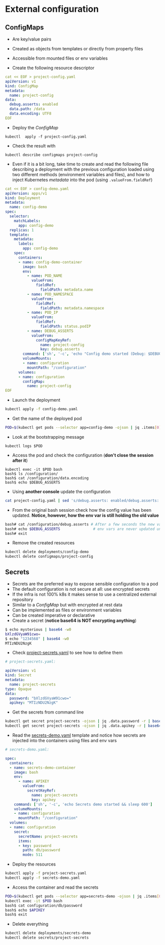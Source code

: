 # External configuration

## ConfigMaps

* Are key/value pairs
* Created as objects from templates or directly from property files
* Accessible from mounted files or env variables

* Create the following resource descriptor

```yaml
cat << EOF > project-config.yaml
apiVersion: v1
kind: ConfigMap
metadata:
  name: project-config
data:
  debug.asserts: enabled
  data.path: /data
  data.encoding: UTF8
EOF
```

* Deploy the *ConfigMap*

```
kubectl  apply -f project-config.yaml
```

* Check the result with

```
kubectl describe configmaps project-config
```

* Even if it is a bit long, take time to create and read the following file describing a deployment with the previous configuration loaded using two different methods (environment variables and files), and how to inject Kubernetes *metadata* into the pod (using `.valueFrom.fieldRef`)

```yaml
cat << EOF > config-demo.yaml
apiVersion: apps/v1
kind: Deployment
metadata:
  name: config-demo
spec:
  selector:
    matchLabels:
      app: config-demo
  replicas: 1
  template:
    metadata:
      labels:
        app: config-demo
    spec:
      containers:
      - name: config-demo-container
        image: bash
        env:
          - name: POD_NAME
            valueFrom:
              fieldRef:
                fieldPath: metadata.name
          - name: POD_NAMESPACE
            valueFrom:
              fieldRef:
                fieldPath: metadata.namespace
          - name: POD_IP
            valueFrom:
              fieldRef:
                fieldPath: status.podIP        
          - name: DEBUG_ASSERTS
            valueFrom:
              configMapKeyRef:
                name: project-config
                key: debug.asserts
        command: ['sh', '-c', 'echo "Config demo started (Debug: $DEBUG_ASSERTS)" && sleep 600']
        volumeMounts:
        - name: configuration
          mountPath: "/configuration"
      volumes:
      - name: configuration
        configMap:
          name: project-config
EOF
```

* Launch the deployment

```bash
kubectl apply -f config-demo.yaml
```

* Get the name of the deployed pod

```bash
POD=$(kubectl get pods --selector app=config-demo -ojson | jq .items[0].metadata.name -r)
```

* Look at the bootstrapping message

```
kubectl logs $POD
```

* Access the pod and check the configuration (**don't close the session after it**)

```
kubectl exec -it $POD bash
bash$ ls /configuration/
bash$ cat /configuration/data.encoding
bash$ echo $DEBUG_ASSERTS
```

* Using **another console** update the configuration

```bash
cat project-config.yaml | sed 's/debug.asserts: enabled/debug.asserts: disabled/' | kubectl apply -f -
```

* From the original bash session check how the config value has been updated. **Notice, however, how the env var is still holding the old value**

```bash
bash# cat /configuration/debug.asserts # After a few seconds the new value is reflected
bash# echo $DEBUG_ASSERTS               # env vars are never updated until pod restart
bash# exit
```

* Remove the created resources

```bash
kubectl delete deployments/config-demo
kubectl delete configmaps/project-config
```

## Secrets

* Secrets are the preferred way to expose sensible configuration to a pod
* The default configuration is not secure at all: use encrypted secrets
* If the infra is not 100% k8s it makes sense to use a centralized external repository
* Similar to a *ConfigMap* but with encrypted at rest data
* Can be implemented as files or environment variables
* Can be created imperative or declarative
* Create a secret (**notice base64 is NOT encrypting anything**)

```bash
$ echo mysterious | base64 -w0 
bXlzdGVyaW91cwo=
$ echo "1234568" | base64 -w0
MTIzNDU2NzgK
```

* Check [project-secrets.yaml](project-secrets.yaml) to see how to define them

```yaml
# project-secrets.yaml:

apiVersion: v1
kind: Secret
metadata:
  name: project-secrets
type: Opaque
data:
  password: "bXlzdGVyaW91cwo="
  apikey: "MTIzNDU2NzgK"
```

* Get the secrets from command line

```bash
kubectl get secret project-secrets -ojson | jq .data.password -r | base64 --decode
kubectl get secret project-secrets -ojson | jq .data.apikey -r | base64 --decode
```

* Read the [secrets-demo.yaml](secrets-demo.yaml) template and notice how secrets are injected into the containers using files and env vars

```yaml
# secrets-demo.yaml:

spec:
  containers:
  - name: secrets-demo-container
    image: bash
    env:
      - name: APIKEY
        valueFrom:
          secretKeyRef:
            name: project-secrets
            key: apikey
    command: ['sh', '-c', 'echo Secrets demo started && sleep 600']
    volumeMounts:
    - name: configuration
      mountPath: "/configuration"
  volumes:
  - name: configuration
    secret:
      secretName: project-secrets
      items:
      - key: password
        path: db/password
        mode: 511
```

* Deploy the resources

```bash
kubectl apply -f project-secrets.yaml
kubectl apply -f secrets-demo.yaml
```

* Access the container and read the secrets

```bash
POD=$(kubectl get pods --selector app=secrets-demo -ojson | jq .items[0].metadata.name -r)
kubectl exec -it $POD bash
bash$ cat configuration/db/password
bash$ echo $APIKEY
bash$ exit
```

* Delete everything

```bash
kubectl delete deployments/secrets-demo
kubectl delete secrets/project-secrets
```

